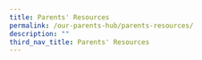 ```yaml
---
title: Parents' Resources
permalink: /our-parents-hub/parents-resources/
description: ""
third_nav_title: Parents' Resources
---
```

